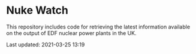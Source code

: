 # Nuke Watch

This repository includes code for retrieving the latest information available on the output of EDF nuclear power plants in the UK.

Last updated: 2021-03-25 13:19